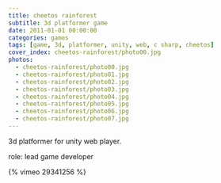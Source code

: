 ```yaml
---
title: cheetos rainforest
subtitle: 3d platformer game
date: 2011-01-01 00:00:00
categories: games
tags: [game, 3d, platformer, unity, web, c sharp, cheetos]
cover_index: cheetos-rainforest/photo00.jpg
photos:
  - cheetos-rainforest/photo00.jpg
  - cheetos-rainforest/photo01.jpg
  - cheetos-rainforest/photo02.jpg
  - cheetos-rainforest/photo03.jpg
  - cheetos-rainforest/photo04.jpg
  - cheetos-rainforest/photo05.jpg
  - cheetos-rainforest/photo06.jpg
  - cheetos-rainforest/photo07.jpg
---
```

3d platformer for unity web player.

role: lead game developer

{% vimeo 29341256 %}
